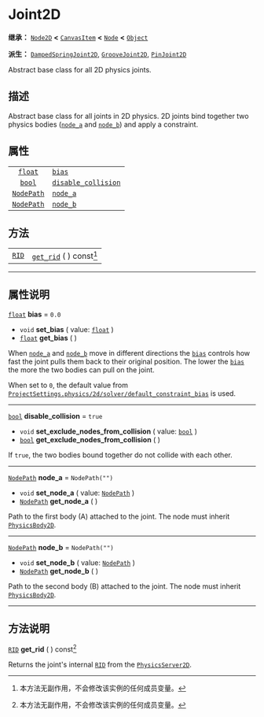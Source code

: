 <!-- ⚠ 请勿编辑本文件 ⚠ -->
<!-- 本文档使用脚本从 WeDot 引擎源码仓库生成。 -->
<!-- 生成脚本：https://github.com/WeDot-Engine/WeDot/tree/4.3/doc/tools/make_md.py； -->
<!-- 原文件：https://github.com/WeDot-Engine/WeDot/tree/4.3/doc/classes/Joint2D.xml。 -->

<div id="_class_joint2d"></div>

# Joint2D

**继承：** [`Node2D`](class_node2d.md) **<** [`CanvasItem`](class_canvasitem.md) **<** [`Node`](class_node.md) **<** [`Object`](class_object.md)

**派生：** [`DampedSpringJoint2D`](class_dampedspringjoint2d.md), [`GrooveJoint2D`](class_groovejoint2d.md), [`PinJoint2D`](class_pinjoint2d.md)

Abstract base class for all 2D physics joints.

## 描述

Abstract base class for all joints in 2D physics. 2D joints bind together two physics bodies ([`node_a`](#class_joint2d_property_node_a) and [`node_b`](#class_joint2d_property_node_b)) and apply a constraint.

## 属性

|||
|:-:|:--|
| [`float`](class_float.md)       | [`bias`](#class_joint2d_property_bias)                           | ``0.0``          |
| [`bool`](class_bool.md)         | [`disable_collision`](#class_joint2d_property_disable_collision) | ``true``         |
| [`NodePath`](class_nodepath.md) | [`node_a`](#class_joint2d_property_node_a)                       | ``NodePath("")`` |
| [`NodePath`](class_nodepath.md) | [`node_b`](#class_joint2d_property_node_b)                       | ``NodePath("")`` |

## 方法

|||
|:-:|:--|
| [`RID`](class_rid.md) | [`get_rid`](class_joint2dmd#class_joint2d_method_get_rid) ( ) const[^const] |

<!-- rst-class:: classref-section-separator -->

---

## 属性说明

<div id="_class_joint2d_property_bias"></div>

[`float`](class_float.md) **bias** = ``0.0`` <div id="class_joint2d_property_bias"></div>

- `void` **set_bias** ( value: [`float`](class_float.md) )
- [`float`](class_float.md) **get_bias** ( )

When [`node_a`](#class_joint2d_property_node_a) and [`node_b`](#class_joint2d_property_node_b) move in different directions the [`bias`](#class_joint2d_property_bias) controls how fast the joint pulls them back to their original position. The lower the [`bias`](#class_joint2d_property_bias) the more the two bodies can pull on the joint.

When set to `0`, the default value from [`ProjectSettings.physics/2d/solver/default_constraint_bias`](#class_projectsettings_property_physics/2d/solver/default_constraint_bias) is used.

<!-- rst-class:: classref-item-separator -->

---

<div id="_class_joint2d_property_disable_collision"></div>

[`bool`](class_bool.md) **disable_collision** = ``true`` <div id="class_joint2d_property_disable_collision"></div>

- `void` **set_exclude_nodes_from_collision** ( value: [`bool`](class_bool.md) )
- [`bool`](class_bool.md) **get_exclude_nodes_from_collision** ( )

If `true`, the two bodies bound together do not collide with each other.

<!-- rst-class:: classref-item-separator -->

---

<div id="_class_joint2d_property_node_a"></div>

[`NodePath`](class_nodepath.md) **node_a** = ``NodePath("")`` <div id="class_joint2d_property_node_a"></div>

- `void` **set_node_a** ( value: [`NodePath`](class_nodepath.md) )
- [`NodePath`](class_nodepath.md) **get_node_a** ( )

Path to the first body (A) attached to the joint. The node must inherit [`PhysicsBody2D`](class_physicsbody2d.md).

<!-- rst-class:: classref-item-separator -->

---

<div id="_class_joint2d_property_node_b"></div>

[`NodePath`](class_nodepath.md) **node_b** = ``NodePath("")`` <div id="class_joint2d_property_node_b"></div>

- `void` **set_node_b** ( value: [`NodePath`](class_nodepath.md) )
- [`NodePath`](class_nodepath.md) **get_node_b** ( )

Path to the second body (B) attached to the joint. The node must inherit [`PhysicsBody2D`](class_physicsbody2d.md).

<!-- rst-class:: classref-section-separator -->

---

## 方法说明

<div id="_class_joint2d_method_get_rid"></div>

[`RID`](class_rid.md) **get_rid** ( ) const[^const]<div id="class_joint2d_method_get_rid"></div>

Returns the joint's internal [`RID`](class_rid.md) from the [`PhysicsServer2D`](class_physicsserver2d.md).

[^virtual]: 本方法通常需要用户覆盖才能生效。
[^const]: 本方法无副作用，不会修改该实例的任何成员变量。
[^vararg]: 本方法除了能接受在此处描述的参数外，还能够继续接受任意数量的参数。
[^constructor]: 本方法用于构造某个类型。
[^static]: 调用本方法无需实例，可直接使用类名进行调用。
[^operator]: 本方法描述的是使用本类型作为左操作数的有效运算符。
[^bitfield]: 这个值是由下列位标志构成位掩码的整数。
[^void]: 无返回值。
